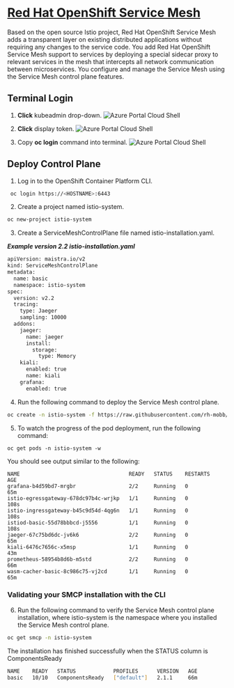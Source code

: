 # [Red Hat OpenShift Service Mesh](https://docs.openshift.com/container-platform/4.11/service_mesh/v1x/ossm-architecture.html)

Based on the open source Istio project, Red Hat OpenShift Service Mesh adds a transparent layer on existing distributed applications without requiring any changes to the service code. You add Red Hat OpenShift Service Mesh support to services by deploying a special sidecar proxy to relevant services in the mesh that intercepts all network communication between microservices. You configure and manage the Service Mesh using the Service Mesh control plane features.

## Terminal Login

1. **Click** kubeadmin drop-down.
![Azure Portal Cloud Shell](../assets/images/click-kubeadmin-dropdown.PNG)

1. **Click**  display token.
![Azure Portal Cloud Shell](../assets/images/console-click-display-token.PNG)

1. Copy **oc login** command into terminal. 
![Azure Portal Cloud Shell](../assets/images/cp-oclogin-to-cli.PNG)

## Deploy Control Plane

1. Log in to the OpenShift Container Platform CLI.

```bash
 oc login https://<HOSTNAME>:6443
```

2. Create a project named istio-system.

```bash
oc new-project istio-system
```

3. Create a ServiceMeshControlPlane file named istio-installation.yaml.

  ***Example version 2.2 istio-installation.yaml***
```bash
apiVersion: maistra.io/v2
kind: ServiceMeshControlPlane
metadata:
  name: basic
  namespace: istio-system
spec:
  version: v2.2
  tracing:
    type: Jaeger
    sampling: 10000
  addons:
    jaeger:
      name: jaeger
      install:
        storage:
          type: Memory
    kiali:
      enabled: true
      name: kiali
    grafana:
      enabled: true
```
4. Run the following command to deploy the Service Mesh control plane.

```bash
oc create -n istio-system -f https://raw.githubusercontent.com/rh-mobb/aro-hackathon-content/main/aro-content/assets/istio_installation.yaml
```
5. To watch the progress of the pod deployment, run the following command:

```
oc get pods -n istio-system -w

```
You should see output similar to the following:
```
NAME                                   READY   STATUS    RESTARTS   AGE
grafana-b4d59bd7-mrgbr                 2/2     Running   0          65m
istio-egressgateway-678dc97b4c-wrjkp   1/1     Running   0          108s
istio-ingressgateway-b45c9d54d-4qg6n   1/1     Running   0          108s
istiod-basic-55d78bbbcd-j5556          1/1     Running   0          108s
jaeger-67c75bd6dc-jv6k6                2/2     Running   0          65m
kiali-6476c7656c-x5msp                 1/1     Running   0          43m
prometheus-58954b8d6b-m5std            2/2     Running   0          66m
wasm-cacher-basic-8c986c75-vj2cd       1/1     Running   0          65m
```

### Validating your SMCP installation with the CLI
  
6. Run the following command to verify the Service Mesh control plane installation, where istio-system is the namespace where you installed the Service Mesh control plane.
  
```bash
oc get smcp -n istio-system
```

The installation has finished successfully when the STATUS column is ComponentsReady

```bash
NAME    READY   STATUS            PROFILES      VERSION   AGE
basic   10/10   ComponentsReady   ["default"]   2.1.1     66m  
```
